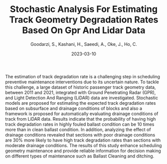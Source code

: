 ﻿---
title: "Stochastic Analysis For Estimating Track Geometry Degradation Rates Based On Gpr And Lidar Data"
author: Goodarzi, S., Kashani, H., Saeedi, A., Oke, J., Ho, C.
status: Published
type: journal
citation: "<em>Construction and Building Materials</em>, <b>369</b>"
comments: no
doi: 10.1016/j.conbuildmat.2023.130591
date: 2023-03-10
---

The estimation of track degradation rate is a challenging step in scheduling preventive maintenance interventions due to its uncertain nature. To tackle this challenge, a large dataset of historic passenger track geometry data, between 2011 and 2021, integrated with Ground Penetrating Radar (GPR), and Light Detection And Ranging (LiDAR) data are investigated. Stochastic models are proposed for estimating the expected track degradation rates based on subsurface and drainage conditions of blocks and also a framework is proposed for automatically evaluating drainage conditions of track from LiDAR data. Results indicate that the probability of having high track degradation rates in highly fouled ballast condition can be 10 times more than in clean ballast condition. In addition, analyzing the effect of drainage conditions revealed that sections with poor drainage conditions are 30% more likely to have high track degradation rates than sections with moderate drainage conditions. The results of this study enhance scheduling geometry maintenance and provide reliable information for decision making on different types of maintenance such as Ballast Cleaning and ditching.
